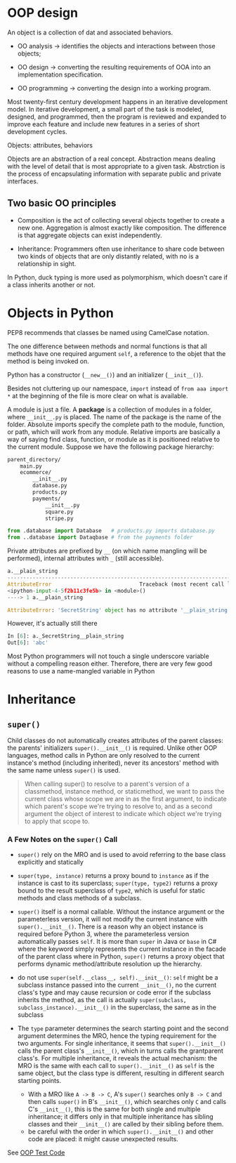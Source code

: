 # OOP design

An object is a collection of dat and associated behaviors.

- OO analysis -> identifies the objects and interactions between those objects;

- OO design -> converting the resulting requirements of OOA into an implementation specification.

- OO programming -> converting the design into a working program.

Most twenty-first century development happens in an iterative development model. In iterative development, a small part of the task is modeled, designed, and programmed, then the program is reviewed and expanded to improve each feature and include new features in a series of short development cycles.

Objects: attributes, behaviors

Objects are an abstraction of a real concept. Abstraction means dealing with the level of detail that is most appropriate to a given task. Abstrction is the process of encapsulating information with separate public and private interfaces.

## Two basic OO principles

- Composition is the act of collecting several objects together to create a new one. Aggregation is almost exactly like composition. The difference is that aggregate objects can exist independently.

- Inheritance: Programmers often use inheritance to share code between two kinds of objects that are only distantly related, with no is a relationship in sight. 

In Python, duck typing is more used as polymorphism, which doesn't care if a class inherits another or not.

# Objects in Python

PEP8 recommends that classes be named using CamelCase notation.

The one difference between methods and normal functions is that all methods have one required argument `self`, a reference to the objet that the method is being invoked on.

Python has a constructor (`__new__()`) and an initializer (`__init__()`).

Besides not cluttering up our namespace, `import`  instead of `from aaa import *` at the beginning of the file is more clear on what is available.

A module is just a file. A __package__ is a collection of modules in a folder, where `__init__.py` is placed. The name of the package is the name of the folder. Absolute imports specify the complete path to the module, function, or path, which will work from any module. Relative imports are basically a way of saying find class, function, or module as it is positioned relative to the current module. Suppose we have the following package hierarchy:

```bash
parent_directory/
    main.py
    ecommerce/
        __init__.py
        database.py
        products.py
        payments/
            __init__.py
            square.py
            stripe.py
```

```python
from .database import Database   # products.py imports database.py
from ..database import Dataqbase # from the payments folder
```

Private attributes are prefixed by `__` (on which name mangling will be performed), internal attributes with `_` (still accessible).

```python
a.__plain_string
---------------------------------------------------------------------------
AttributeError                            Traceback (most recent call last)
<ipython-input-4-5f2b11c3fe5b> in <module>()
----> 1 a.__plain_string

AttributeError: 'SecretString' object has no attribute '__plain_string'
```

However, it's actually still there

```python
In [6]: a._SecretString__plain_string
Out[6]: 'abc'
```

Most Python programmers will not touch a single underscore variable without a compelling reason either. Therefore, there are very few good reasons to use a name-mangled variable in Python

# Inheritance

## `super()`

Child classes do not automatically creates attributes of the parent classes: the parents' initializers `super().__init__()` is required.
Unlike other OOP languages, method calls in Python are only resolved to the current instance's method (including inherited), 
never its ancestors' method with the same name unless `super()` is used.

> When calling super() to resolve to a parent's version of a classmethod, instance method, or staticmethod, we want to pass the current class whose scope we are in as the first argument, to indicate which parent's scope we're trying to resolve to, and as a second argument the object of interest to indicate which object we're trying to apply that scope to. 

### A Few Notes on the `super()` Call

- `super()` rely on the MRO and is used to avoid referring to the base class explicitly and statically

- `super(type, instance)` returns a proxy bound to `instance` as if the instance is cast to its superclass; 
   `super(type, type2)` returns a proxy bound to the result superclass of `type2`, which is useful 
   for static methods and class methods of a subclass.

- `super()` itself is a normal callable. Without the instance argument or the parameterless version, 
   it will not modify the current instance with `super().__init__()`. 
   There is a reason why an object instance is required before Python 3, where the parameterless version automatically passes `self`. 
   It is more than `super` in Java or `base` in C# where the keyword simply represents the current instance in the facade of the parent class where in Python, 
   `super()` returns a proxy object that performs dynamic method/attribute resolution up the hierarchy.
   
- do not use `super(self.__class__, self).__init__()`: `self` might be a subclass instance passed into the current `__init__()`, 
  no the current class's type and may cause recursion or code error if the subclass inherits the method, as the call is actually `super(subclass, subclass_instance).__init__()` in the superclass,
  the same as in the subclass
  
- The `type` parameter determines the search starting point and the second argument determines the MRO, hence the typing requirement for the two arguments.
  For single inheritance, it seems that `super().__init__()` calls the parent class's `__init__()`, which in turns calls the grantparent class's.
  For multiple inheritance, it reveals the actual mechanism: the MRO is the same with each call to `super().__init__()` as `self` is the same object,
  but the class type is different, resulting in different search starting points.
  - With a MRO like `A -> B -> C`, A's `super()` searches only `B -> C` 
    and then calls `super()` in B's `__init__()`, which searches only `C` and calls C's `__init__()`,
    this is the same for both single and multiple inheritance; it differs only in that multiple inheritance has sibling classes and their `__init__()` 
    are called by their sibling before them.
  - be careful with the order in which `super().__init__()` and other code are placed: it might cause unexpected results.
  
See [OOP Test Code](../CodeOfLanguages/python_tutorial/python_oop_test.py)
